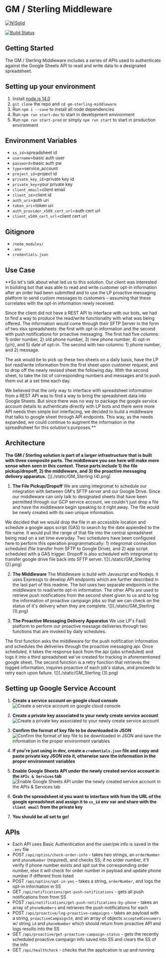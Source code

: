 # GM / Sterling Middleware
[![N|Solid](https://cdn2.downdetector.com/static/uploads/logo/liveperson-logo.png)](https://liveperson.com/)  
  
[![Build Status](https://travis-ci.org/joemccann/dillinger.svg?branch=master)]()  
  
## Getting Started
The GM / Sterling Middleware includes a series of APIs used to authenticate against the Google Sheets API to read and write data to a designated spreadsheet.  
  
## Setting up your environment
1. Install [node.js 14.0](https://nodejs.org/en/download/)
2. `git clone` the repo and `cd gm-sterling-middleware`
2. Run `npm i --save` to install all node dependencies
3. Run `npm run start-dev` to start in development environment
4. Run `npm run start-prod` or simply `npm run start` to start in production environment  
  
## Environment Variables
* `ss_id`=spreadsheet id
* `username`=basic auth user
* `password`=basic auth pw
* `type`=service_account
* `project_id`=project id
* `private_key_id`=private key id
* `private_key`=your private key
* `client_email`=client email
* `client_id`=client id
* `auth_uri`=auth uri
* `token_uri`=token uri
* `auth_provider_x509_cert_url`=auth cert url
* `client_x509_cert_url`=client cert url  
  
## Gitignore
* `/node_modules/`
* `.env`
* `credentials.json`  

## Use Case
**So let's talk about what led us to this solution. Our client was interested in building bot that was able to read and write customer opt-in information after an order had been submitted and to use the LP proactive messaging platform to send custom messages to customers – assuming that these correlates with the opt-in information newly received. 

Since the client did not have a REST API to interface with our bots, we had to find a way to produce the read/write functionality with what was being offered. The information would come through their SFTP Server in the form of two xlsx spreadsheets: the first with opt-in information and the second with push notifications for proactive messaging. The first had five columns: 1) order number, 2) old phone number, 3) new phone number, 4) opt-in (y/n), and 5) date of opt-in. The second with two columns: 1) phone number, and 2) message.

The ask would be to pick up these two sheets on a daily basis, have the LP bot read/write information from the first sheet upon customer request, and to drop off the newly revised sheet the following day. With the second sheet, to take the list of corresponding numbers and messages and to push them out at a set time each day.

We believed that the only way to interface with spreadsheet information from a REST API was to find a way to bring the spreadsheet data into Google Sheets. But since there was no way to package the google service account details to authenticate directly with LP bots and there were more API needs then simple bot interfacing, we decided to build a middleware that talks to google sheet through API endpoints. This way, as the needs expanded, we could continue to augment the information in the spreadhsheet for this solution's purposes.**

## Architecture
**The GM / Sterling solution is part of a larger infrastructure that is built with three composite parts. The middleware you see here will make more sense when seen in this context. These parts include 1) the file pickup/dropoff, 2) the middleware, and 3) the proactive messaging delivery apparatus.**
[](./static/GM_Sterling (4).png)

1. **The File Pickup/Dropoff**
We are using integromat to schedule our integration with between GM's SFTP server and our Google Drive. Since our middleware can only talk to designated sheets that have been permitted through our GCP service account, we couldn't just drop a file and have the middleware begin speaking to it right away. The file would be newly created with its own unique information. 

We decided that we would drop the file in an accessible location and schedule a google apps script (GAS) to search by the date appended to the file name. It would pull the range of that file into the central spreadsheet being read on a set time everyday. Two schedulers have been configured here to perform this operation programmatically: 1) integromat connection scheduled (file transfer from SFTP to Google Drive), and 2) app script scheduled with a GAS trigger. Dropoff is also scheduled with integromat to transfer google drive file back into SFTP server. 
![](./static/GM_Sterling (2).png)

2. **The Middleware**
The Middleware is build with Javascript and Nodejs. It uses Expressjs to develop API endpoints which are further described in the last part of this readme. The bot uses two separate endpoints in the middleware to read/write opt-in information. The other APIs are used to retrieve push notifications from the second sheet given to us and to log the information of proactive campaign jobs so that we can check on the status of it's delivery when they are complete. 
![](./static/GM_Sterling (1).png)

3. **The Proactive Messaging Delivery Apparatus**
We use LP's FaaS platform to perform our proactive message deliveries through two functions that are invoked by daily schedules. 

The first function asks the middleware for the push notification information and schedules the deliveries through the proactive messaging api. Once scheduled, it takes the response back from the api (jobs scheduled) and logs it into a third spreadsheet we've created for tracking in aforementioned google sheet. The second function is a retry function that retrieves the logged information, inquires proactive of each job's status, and proceeds to retry each upon failure. 
![](./static/GM_Sterling (3).png)

## Setting up Google Service Account
1. **Create a service sccount on google cloud console**  
![Create a service account on google cloud console](./static/create-service-acct.png)  
  
2. **Create a private key associated to your newly create service account**  
![Create a private key associated to your newly create service account](./static/create-service-acct-2.png)  
  
3. **Confirm the format of key file to be downloaded in JSON**  
![Confirm the format of key file to be downloaded in JSON and save the information in the proper environment variables](./static/create-service-acct-3.png)  

4. **If you're just using in dev, create a `credentials.json` file and copy and paste private key JSON into it, otherwise save the information in the proper environment variables**  

5. **Enable Google Sheets API under the newly created service account in the `APIs & Services` tab**  
![Enable Google Sheets API under the newly created service account in the APIs & Services tab](./static/create-service-acct-4.png)  
  
6. **Grab the spreadsheet id you want to interface with from the URL of the google spreadsheet and assign it to `ss_id` env var and share with the `client email` from the private key**  

7. **You should be all set to go!**

## APIs
* Each API uses Basic Authentication and the user/pw info is saved in the `.env` file
* POST `/api/optins/check-order-info` - takes two strings, an `orderNumber` and `phoneNumber` (required), and checks SS; if no order number, it'll verify if phone number exists and spit out the corresponding order number, else it will check for order number in payload and update phone number if different from listed 
* POST `/api/optins/opt-in-yes` - takes a string, `orderNumber`, and logs the opt-in information in SS
* GET `/api/notifications/get-push-notifications` - gets all push notifications from from SS
* POST `/api/notifications/get-push-notifications-by-phone` - takes an array of `phoneNumbers` and retrieves the push notifications for each
* POST `/api/proactive/log-proactive-campaigns` - takes an payload with a string, `proactiveCampaignId`, and an array of objects `acceptedConsumers` w/ string `id` and `phoneNumber` which should return from proactive API and logs results into the SS
* GET `/api/proactive/get-proactive-campaign-status` - gets the recently scheduled proactive campaign info saved into SS and clears the SS of the info
* GET `/api/healthcheck` - checks that the application is up and running